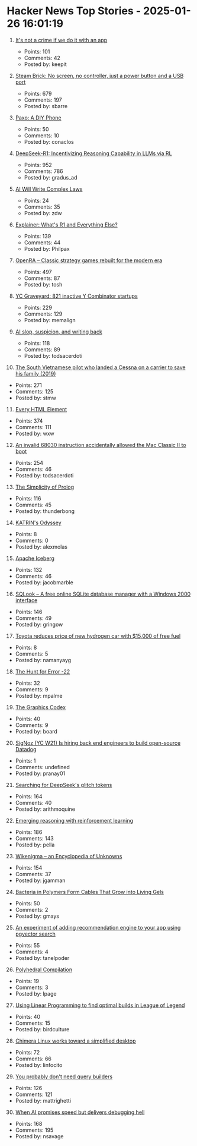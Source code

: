 # Hacker News Top Stories - 2025-01-26 16:01:19

1. [It's not a crime if we do it with an app](https://pluralistic.net/2025/01/25/potatotrac/#carbo-loading)
   - Points: 101
   - Comments: 42
   - Posted by: keepit

2. [Steam Brick: No screen, no controller, just a power button and a USB port](https://crastinator-pro.github.io/steam-brick/)
   - Points: 679
   - Comments: 197
   - Posted by: sbarre

3. [Paxo: A DIY Phone](https://paxo.fr/)
   - Points: 50
   - Comments: 10
   - Posted by: conaclos

4. [DeepSeek-R1: Incentivizing Reasoning Capability in LLMs via RL](https://arxiv.org/abs/2501.12948)
   - Points: 952
   - Comments: 786
   - Posted by: gradus_ad

5. [AI Will Write Complex Laws](https://www.lawfaremedia.org/article/ai-will-write-complex-laws)
   - Points: 24
   - Comments: 35
   - Posted by: zdw

6. [Explainer: What's R1 and Everything Else?](https://timkellogg.me/blog/2025/01/25/r1)
   - Points: 139
   - Comments: 44
   - Posted by: Philpax

7. [OpenRA – Classic strategy games rebuilt for the modern era](https://www.openra.net/)
   - Points: 497
   - Comments: 87
   - Posted by: tosh

8. [YC Graveyard: 821 inactive Y Combinator startups](https://ycgraveyard.iamwillwang.com/)
   - Points: 229
   - Comments: 129
   - Posted by: memalign

9. [AI slop, suspicion, and writing back](https://benjamincongdon.me/blog/2025/01/25/AI-Slop-Suspicion-and-Writing-Back/)
   - Points: 118
   - Comments: 89
   - Posted by: todsacerdoti

10. [The South Vietnamese pilot who landed a Cessna on a carrier to save his family (2019)](https://www.historynet.com/maj-buang-lys-daring-feat-to-save-his-family/)
   - Points: 271
   - Comments: 125
   - Posted by: stmw

11. [Every HTML Element](https://iamwillwang.com/dollar/every-html-element/)
   - Points: 374
   - Comments: 111
   - Posted by: wxw

12. [An invalid 68030 instruction accidentally allowed the Mac Classic II to boot](https://www.downtowndougbrown.com/2025/01/the-invalid-68030-instruction-that-accidentally-allowed-the-mac-classic-ii-to-successfully-boot-up/)
   - Points: 254
   - Comments: 46
   - Posted by: todsacerdoti

13. [The Simplicity of Prolog](https://bitsandtheorems.com/the-simplicity-of-prolog/)
   - Points: 116
   - Comments: 45
   - Posted by: thunderbong

14. [KATRIN's Odyssey](https://www.symmetrymagazine.org/article/march-2007/deconstruction-katrin?language_content_entity=und)
   - Points: 8
   - Comments: 0
   - Posted by: alexmolas

15. [Apache Iceberg](https://iceberg.apache.org/)
   - Points: 132
   - Comments: 46
   - Posted by: jacobmarble

16. [SQLook – A free online SQLite database manager with a Windows 2000 interface](https://sqlook.com)
   - Points: 146
   - Comments: 49
   - Posted by: gringow

17. [Toyota reduces price of new hydrogen car with $15,000 of free fuel](https://www.hydrogeninsight.com/transport/toyota-reduces-price-of-new-hydrogen-car-in-california-to-just-over-15-000-with-15-000-of-free-fuel/2-1-1769729)
   - Points: 8
   - Comments: 5
   - Posted by: namanyayg

18. [The Hunt for Error -22](https://tweedegolf.nl/en/blog/145/the-hunt-for-error--22)
   - Points: 32
   - Comments: 9
   - Posted by: mpalme

19. [The Graphics Codex](https://graphicscodex.com/)
   - Points: 40
   - Comments: 9
   - Posted by: board

20. [SigNoz (YC W21) Is hiring back end engineers to build open-source Datadog](https://www.linkedin.com/posts/pranay01_inviting-backend-engineers-interested-activity-7275015683980075008-CzV9)
   - Points: 1
   - Comments: undefined
   - Posted by: pranay01

21. [Searching for DeepSeek's glitch tokens](https://outsidetext.substack.com/p/anomalous-tokens-in-deepseek-v3-and)
   - Points: 164
   - Comments: 40
   - Posted by: arithmoquine

22. [Emerging reasoning with reinforcement learning](https://hkust-nlp.notion.site/simplerl-reason)
   - Points: 186
   - Comments: 143
   - Posted by: pella

23. [Wikenigma – an Encyclopedia of Unknowns](https://wikenigma.org.uk/start)
   - Points: 154
   - Comments: 37
   - Posted by: jgamman

24. [Bacteria in Polymers Form Cables That Grow into Living Gels](https://www.caltech.edu/about/news/bacteria-in-polymers-form-cables-that-grow-into-living-gels)
   - Points: 50
   - Comments: 2
   - Posted by: gmays

25. [An experiment of adding recommendation engine to your app using pgvector search](https://silk.us/blog/vector-search-ai-integration/)
   - Points: 55
   - Comments: 4
   - Posted by: tanelpoder

26. [Polyhedral Compilation](http://polyhedral.info/)
   - Points: 19
   - Comments: 3
   - Posted by: lpage

27. [Using Linear Programming to find optimal builds in League of Legend](https://versary.town/blog/using-linear-programming-to-find-optimal-builds-in-league-of-legends/)
   - Points: 40
   - Comments: 15
   - Posted by: birdculture

28. [Chimera Linux works toward a simplified desktop](https://lwn.net/Articles/1004324/)
   - Points: 72
   - Comments: 66
   - Posted by: linfocito

29. [You probably don't need query builders](https://mattrighetti.com/2025/01/20/you-dont-need-sql-builders)
   - Points: 126
   - Comments: 121
   - Posted by: mattrighetti

30. [When AI promises speed but delivers debugging hell](https://nsavage.substack.com/p/when-ai-promises-speed-but-delivers)
   - Points: 168
   - Comments: 195
   - Posted by: nsavage

